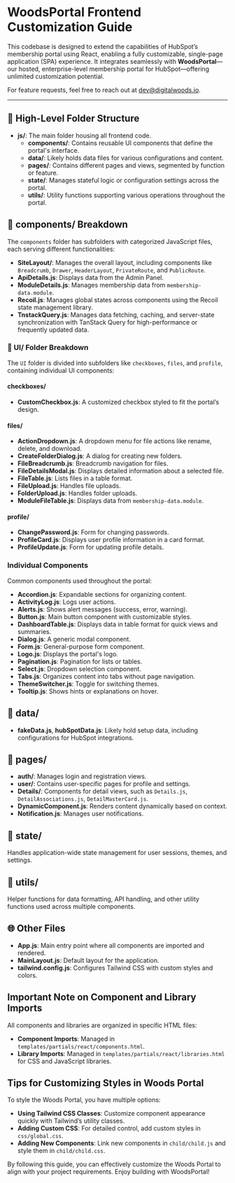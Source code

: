# WoodsPortal Frontend Customization Guide

This codebase is designed to extend the capabilities of HubSpot’s membership portal using React, enabling a fully customizable, single-page application (SPA) experience. It integrates seamlessly with **WoodsPortal**—our hosted, enterprise-level membership portal for HubSpot—offering unlimited customization potential.

For feature requests, feel free to reach out at [dev@digitalwoods.io](mailto:dev@digitalwoods.io).

---

## 📂 High-Level Folder Structure

- **js/**: The main folder housing all frontend code.
  - **components/**: Contains reusable UI components that define the portal's interface.
  - **data/**: Likely holds data files for various configurations and content.
  - **pages/**: Contains different pages and views, segmented by function or feature.
  - **state/**: Manages stateful logic or configuration settings across the portal.
  - **utils/**: Utility functions supporting various operations throughout the portal.

## 📁 components/ Breakdown

The `components` folder has subfolders with categorized JavaScript files, each serving different functionalities:

- **SiteLayout/**: Manages the overall layout, including components like `Breadcrumb`, `Drawer`, `HeaderLayout`, `PrivateRoute`, and `PublicRoute`.
- **ApiDetails.js**: Displays data from the Admin Panel.
- **ModuleDetails.js**: Manages membership data from `membership-data.module`.
- **Recoil.js**: Manages global states across components using the Recoil state management library.
- **TnstackQuery.js**: Manages data fetching, caching, and server-state synchronization with TanStack Query for high-performance or frequently updated data.

### 📂 UI/ Folder Breakdown

The `UI` folder is divided into subfolders like `checkboxes`, `files`, and `profile`, containing individual UI components:

#### checkboxes/
- **CustomCheckbox.js**: A customized checkbox styled to fit the portal’s design.

#### files/
- **ActionDropdown.js**: A dropdown menu for file actions like rename, delete, and download.
- **CreateFolderDialog.js**: A dialog for creating new folders.
- **FileBreadcrumb.js**: Breadcrumb navigation for files.
- **FileDetailsModal.js**: Displays detailed information about a selected file.
- **FileTable.js**: Lists files in a table format.
- **FileUpload.js**: Handles file uploads.
- **FolderUpload.js**: Handles folder uploads.
- **ModuleFileTable.js**: Displays data from `membership-data.module`.

#### profile/
- **ChangePassword.js**: Form for changing passwords.
- **ProfileCard.js**: Displays user profile information in a card format.
- **ProfileUpdate.js**: Form for updating profile details.

### Individual Components

Common components used throughout the portal:
- **Accordion.js**: Expandable sections for organizing content.
- **ActivityLog.js**: Logs user actions.
- **Alerts.js**: Shows alert messages (success, error, warning).
- **Button.js**: Main button component with customizable styles.
- **DashboardTable.js**: Displays data in table format for quick views and summaries.
- **Dialog.js**: A generic modal component.
- **Form.js**: General-purpose form component.
- **Logo.js**: Displays the portal's logo.
- **Pagination.js**: Pagination for lists or tables.
- **Select.js**: Dropdown selection component.
- **Tabs.js**: Organizes content into tabs without page navigation.
- **ThemeSwitcher.js**: Toggle for switching themes.
- **Tooltip.js**: Shows hints or explanations on hover.

## 📁 data/

- **fakeData.js**, **hubSpotData.js**: Likely hold setup data, including configurations for HubSpot integrations.

## 📁 pages/

- **auth/**: Manages login and registration views.
- **user/**: Contains user-specific pages for profile and settings.
- **Details/**: Components for detail views, such as `Details.js`, `DetailAssociations.js`, `DetailMasterCard.js`.
- **DynamicComponent.js**: Renders content dynamically based on context.
- **Notification.js**: Manages user notifications.

## 📁 state/

Handles application-wide state management for user sessions, themes, and settings.

## 📁 utils/

Helper functions for data formatting, API handling, and other utility functions used across multiple components.

## 🌐 Other Files

- **App.js**: Main entry point where all components are imported and rendered.
- **MainLayout.js**: Default layout for the application.
- **tailwind.config.js**: Configures Tailwind CSS with custom styles and colors.

## Important Note on Component and Library Imports

All components and libraries are organized in specific HTML files:

- **Component Imports**: Managed in `templates/partials/react/components.html`.
- **Library Imports**: Managed in `templates/partials/react/libraries.html` for CSS and JavaScript libraries.

## Tips for Customizing Styles in Woods Portal

To style the Woods Portal, you have multiple options:

- **Using Tailwind CSS Classes**: Customize component appearance quickly with Tailwind’s utility classes.
- **Adding Custom CSS**: For detailed control, add custom styles in `css/global.css`.
- **Adding New Components**: Link new components in `child/child.js` and style them in `child/child.css`.

By following this guide, you can effectively customize the Woods Portal to align with your project requirements. Enjoy building with WoodsPortal!
